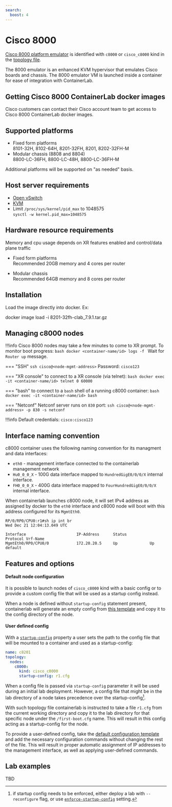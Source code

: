 ```yaml
---
search:
  boost: 4
---
```

# Cisco 8000

[Cisco 8000 platform emulator](https://www.cisco.com/c/en/us/td/docs/iosxr/cisco8000-emulator/cisco8000-hardware-emulator-datasheet.html) is identified with `c8000` or `cisco_c8000` kind in the [topology file](../topo-def-file.md).

The 8000 emulator is an enhanced KVM hypervisor that emulates Cisco boards and chassis. The 8000 emulator VM is launched inside a container for ease of integration with ContainerLab.

## Getting Cisco 8000 ContainerLab docker images

Cisco customers can contact their Cisco account team to get access to Cisco 8000 ContainerLab docker images.

## Supported platforms

- Fixed form platforms  
  8101-32H, 8102-64H, 8201-32FH, 8201, 8202-32FH-M
- Modular chassis (8808 and 8804)  
  8800-LC-36FH, 8800-LC-48H, 8800-LC-36FH-M

Additional platforms will be supported on "as needed" basis.

## Host server requirements

- [Open vSwitch](https://www.openvswitch.org)
- [KVM](https://www.linux-kvm.org/page/Main_Page)
- Limit `/proc/sys/kernel/pid_max` to 1048575  
  `sysctl -w kernel.pid_max=1048575`

## Hardware resource requirements

Memory and cpu usage depends on XR features enabled and control/data plane traffic

- Fixed form platforms  
  Recommended 20GB memory and 4 cores per router

- Modular chassis  
  Recommended 64GB memory and 8 cores per router

## Installation

Load the image directly into docker. Ex:

  docker image load -i 8201-32fh-clab_7.9.1.tar.gz

## Managing c8000 nodes

!!!info
    Cisco 8000 nodes may take a few minutes to come to XR prompt. To monitor boot progress:
    ```bash
    docker <container-name/id> logs -f
    ```
    Wait for `Router up` message.

=== "SSH"
    `ssh cisco@<node-mgmt-address>`
    Password: `cisco123`

=== "XR console"
    to connect to a XR console (via telnet):
    ```bash
    docker exec -it <container-name/id> telnet 0 60000
    ```

=== "bash"
    to connect to a `bash` shell of a running c8000 container:
    ```bash
    docker exec -it <container-name/id> bash
    ```

=== "Netconf"
    Netconf server runs on `830` port:
    ```
    ssh cisco@<node-mgmt-address> -p 830 -s netconf
    ```

!!!info
    Default credentials: `cisco:cisco123`

## Interface naming convention

c8000 container uses the following naming convention for its managment and data interfaces:

- `eth0` - management interface connected to the containerlab management network
- `Hu0_0_0_X` - 100G data interface mapped to `HundredGigE0/0/0/X` internal interface.
- `FH0_0_0_X` - 400G data interface mapped to `FourHundredGigE0/0/0/X` internal interface.

When containerlab launches c8000 node, it will set IPv4 address as assigned by docker to the `eth0` interface and c8000 node will boot with this address configured for its `MgmtEth0`.

```
RP/0/RP0/CPU0:r1#sh ip int br
Wed Dec 21 12:04:13.049 UTC

Interface                      IP-Address      Status          Protocol Vrf-Name
MgmtEth0/RP0/CPU0/0            172.20.20.5     Up              Up       default
```

## Features and options

#### Default node configuration

It is possible to launch nodes of `cisco_c8000` kind with a basic config or to provide a custom config file that will be used as a startup config instead.

When a node is defined without `startup-config` statement present, containerlab will generate an empty config from [this template](https://github.com/srl-labs/containerlab/blob/main/nodes/c8000/c8000.cfg) and copy it to the config directory of the node.

#### User defined config

With a [`startup-config`](../nodes.md#startup-config) property a user sets the path to the config file that will be mounted to a container and used as a startup-config:

```yaml
name: c8201
topology:
  nodes:
    c8000:
      kind: cisco_c8000
      startup-config: r1.cfg
```

When a config file is passed via `startup-config` parameter it will be used during an initial lab deployment. However, a config file that might be in the lab directory of a node takes precedence over the startup-config[^1].

With such topology file containerlab is instructed to take a file `r1.cfg` from the current working directory and copy it to the lab directory for that specific node under the `/first-boot.cfg` name. This will result in this config acting as a startup-config for the node.

To provide a user-defined config, take the [default configuration template](https://github.com/srl-labs/containerlab/blob/main/nodes/c8000/c8000.cfg) and add the necessary configuration commands without changing the rest of the file. This will result in proper automatic assignment of IP addresses to the management interface, as well as applying user-defined commands.

## Lab examples

TBD

[^1]: if startup config needs to be enforced, either deploy a lab with `--reconfigure` flag, or use [`enforce-startup-config`](../nodes.md#enforce-startup-config) setting.
